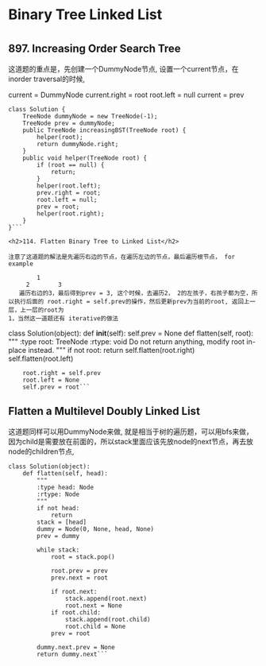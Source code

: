 <h1>Binary Tree Linked List<h1>

<h2>897. Increasing Order Search Tree</h2>

这道题的重点是，先创建一个DummyNode节点, 设置一个current节点，在inorder traversal的时候,

current = DummyNode
current.right = root
root.left = null
current = prev

```
class Solution {
    TreeNode dummyNode = new TreeNode(-1);
    TreeNode prev = dummyNode;
    public TreeNode increasingBST(TreeNode root) {
        helper(root);
        return dummyNode.right;
    }
    public void helper(TreeNode root) {
        if (root == null) {
            return;
        }
        helper(root.left);
        prev.right = root;
        root.left = null;
        prev = root;
        helper(root.right);
    }
}```

<h2>114. Flatten Binary Tree to Linked List</h2>

注意了这道题的解法是先遍历右边的节点，在遍历左边的节点，最后遍历根节点， for example

 		1
     2        3
   遍历右边的3，最后得到prev = 3, 这个时候，去遍历2， 2的左孩子，右孩子都为空，所以执行后面的 root.right = self.prev的操作，然后更新prev为当前的root, 返回上一层，上一层的root为
1，当然这一道题还有 iterative的做法

```
class Solution(object):
    def __init__(self):
        self.prev = None
    def flatten(self, root):
        """
        :type root: TreeNode
        :rtype: void Do not return anything, modify root in-place instead.
        """
        if not root:
            return
        self.flatten(root.right)
        self.flatten(root.left)
        
        root.right = self.prev
        root.left = None
        self.prev = root```
        
        
        
<h2>Flatten a Multilevel Doubly Linked List</h2>

这道题同样可以用DummyNode来做, 就是相当于树的遍历题，可以用bfs来做，因为child是需要放在前面的，所以stack里面应该先放node的next节点，再去放node的children节点, 

```
class Solution(object):
    def flatten(self, head):
        """
        :type head: Node
        :rtype: Node
        """
        if not head:
            return
        stack = [head]
        dummy = Node(0, None, head, None)
        prev = dummy
        
        while stack:
            root = stack.pop()
            
            root.prev = prev
            prev.next = root
            
            if root.next:
                stack.append(root.next)
                root.next = None
            if root.child:
                stack.append(root.child)
                root.child = None
            prev = root
        
        dummy.next.prev = None
        return dummy.next```





















